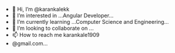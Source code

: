 - 👋 Hi, I’m @karankalekk
- 👀 I’m interested in ...Angular Developer...
- 🌱 I’m currently learning ...Computer Science and Engineering...
- 💞️ I’m looking to collaborate on ...
- 📫 How to reach me karankale1909
- @gmail.com...

<!---
karankalekk/karankalekk is a ✨ special ✨ repository because its `README.md` (this file) appears on your GitHub profile.
You can click the Preview link to take a look at your changes.
--->
